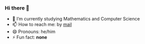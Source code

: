 ### Hi there 👋

<!--
**mariovilar/mariovilar** is a ✨ _special_ ✨ repository because its `README.md` (this file) appears on your GitHub profile.
-->

- 🔭 I’m currently studying Mathematics and Computer Science
- 📫 How to reach me: by [mail](mailto:mvr7@outlook.es)
- 😄 Pronouns: he/him
- ⚡ Fun fact: __none__
